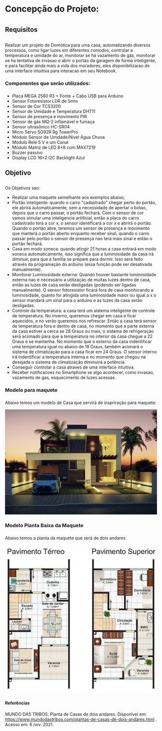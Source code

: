 # Concepção do Projeto: <h1>
  
## Requisitos <h2>
  Realizar um projeto de Domótica para uma casa, automatizando diversos processos, como ligar luzes em diferentes comodos, controlar a temperatura e umidade do ar, monitorar se há vazamento de gás, monitorar se ha tentativa de invasao e abrir o portão da garagem de forma inteligente, e para facilitar ainda mais a vida dos moradores, eles disponibilizarao de uma interface intuitiva para interacao em seu Notebook. 
  
### Componentes que serão utilizados: <h3>
 
 - Placa MEGA 2560 R3 + Fonte + Cabo USB para Arduino
 - Sensor Fotoresistor LDR de 5mm 
 - Sensor de Cor TCS3200
 - Sensor de Umidade e Temperatura DHT11
 - Sensor de presença e movimento PIR
 - Sensor de gás MQ-2 inflamável e fumaça
 - Sensor ultrasônico HC-SR04
 - Micro Servo SG92R 9g TowerPro
 - Módulo Sensor de Umidade/Nível Água Chuva
 - Módulo Relé 5 V e um Canal
 - Módulo Matriz de LED 8×8 com MAX7219
 - Buzzer passivo
 - Display LCD 16×2 I2C Backlight Azul
  
## Objetivo <h2>
  Os Objetivos sao: 
  - Realizar uma maquete semelhante aos exemplos abaixo;
  - Portão inteligente: quando o carro "cadastrado" chegar perto do portão, ele abrirá automaticamente, sem a necessidade de apertar o botao, depois que o carro passar, o portão fechará. Com o sensor de cor vamos simular uma inteligencia artificial, então a placa do carro cadastrado terá a cor x, o sensor identificará a cor x e abrirá o portão. Quando o portão abre, teremos um sensor de presença e movimento que manterá o portão aberto enquanto receber sinal, quando o carro passar pelo portão o sensor de presença nao terá mais sinal e então o portão fechará.
  - Casa em modo soneca: quando atingir 21 horas a casa entrará em modo soneca automaticamente, isso significa que a luminosidade da casa irá diminuir, para que a familia se prepare para dormir. Isso será feito através da programação do arduino (essa função pode ser desativada manualmente).
  - Monitorar Luminosidade externa: Quando houver bastante luminosidade externa nao é necessário a utilização de muitas luzes dentro de casa, então as luzes de casa serão desligadas (podendo ser ligadas manualmente). O sensor fotoresistor ficará fora de casa monitorando a luminosidade, quanto for atingida uma luminosidade maior ou igual a x o sensor mandará um sinal para o arduino e as luzes da casa serão desligadas.
  - Controle da temperatura: a casa terá um sistema inteligente de controle de temperatura. No inverno, queremos chegar em casa e ficar aquecidos, e no verão queremos nos refrescar. Então a casa terá sensor de temperatura fora e dentro de casa, no momento que a parte externa da casa estiver a cerca se 28 Graus ou mais, o sistema de refrigeração será acionado para que a temperatura no interior da casa chegue a 22 Graus e se mantenha. No momento que o externo da casa indentificar uma temperatura igual ou abaixo de 18 Graus, também acionará o sistema de climatização para a casa ficar em 24 Graus. O sensor interno irá indentificar a temperatura interna e no momento que chegou na desejada o sistema de climatização diminuirá a potência.
  - Conseguir controlar a casa atraves de uma interface intuitiva.
  - Receber notificacoes no Smartphone se algo acontecer, como invasao, vazamento de gas, esquecimento de luzes acessas.

### Modelo para maquete <h3>
  Abaixo temos um modelo de Casa que servirá de inspriração para maquete:
  
![Modelo Casa](https://github.com/ElisaAnes/Projeto-Domotica/blob/main/Plantas-de-Casas-de-Dois-Andares%20(1).jpg)
  <br />
  
### Modelo Planta Baixa da Maquete <h3>
  Abaixo temos a planta da maquete que será de dois andares
  
![Planta Baixa](https://github.com/ElisaAnes/Projeto-Domotica/blob/main/Plantas-de-Casas-de-Dois-Andares.jpg)
  
  #### Referências <h4>
  MUNDO DAS TRIBOS. Planta de Casas de dois andares. Disponível em: https://www.mundodastribos.com/plantas-de-casas-de-dois-andares.html . Acesso em: 6 nov. 2021.
